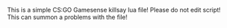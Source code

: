 This is a simple CS:GO Gamesense killsay lua file!
Please do not edit script! This can summon a problems with the file!

